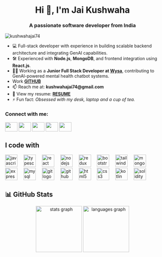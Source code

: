 <h1 align="center">Hi 👋, I'm Jai Kushwaha</h1>
<h3 align="center">A passionate software developer from India</h3>

<p align="left">
  <img src="https://komarev.com/ghpvc/?username=kushwahajai74&label=Profile%20views&color=0e75b6&style=flat" alt="kushwahajai74" />
</p>

<ul>
  <li>💻 Full-stack developer with experience in building scalable backend architecture and integrating GenAI capabilities.</li>
  <li>🛠️ Experienced with <strong>Node.js</strong>, <strong>MongoDB</strong>, and frontend integration using <strong>React.js</strong>.</li>
  <li>👨‍💼 Working as a <strong>Junior Full Stack Developer at <a href="https://www.linkedin.com/company/wysa-ai" target="_blank">Wysa</a></strong>, contributing to GenAI-powered mental health chatbot systems.</li>
  <li>Work <a href="https://github.com/jai-touchkin" target="_blank"><strong>GITHUB</strong></a></li>
  <li>📫 Reach me at: <strong>kushwahajai74@gmail.com</strong></li>
  <li>📄 View my resume: <a href="https://drive.google.com/file/d/1A-mz1hhnAqYWd76g_3gF95MTpy3Wh7IC/view" target="_blank"><strong>RESUME</strong></a></li>
  <li>⚡ Fun fact: <em>Obsessed with my desk, laptop and a cup of tea.</em></li>
</ul>

<h3 align="left">Connect with me:</h3>
<p align="left">
  <a href="https://twitter.com/kushwahajai74" target="_blank"><img src="https://raw.githubusercontent.com/rahuldkjain/github-profile-readme-generator/master/src/images/icons/Social/twitter.svg" height="30" width="40" /></a>
  <a href="https://linkedin.com/in/kushwahajai74" target="_blank"><img src="https://raw.githubusercontent.com/rahuldkjain/github-profile-readme-generator/master/src/images/icons/Social/linked-in-alt.svg" height="30" width="40" /></a>
  <a href="https://instagram.com/kushwahajai74" target="_blank"><img src="https://raw.githubusercontent.com/rahuldkjain/github-profile-readme-generator/master/src/images/icons/Social/instagram.svg" height="30" width="40" /></a>
  <a href="https://www.leetcode.com/kushwahajai74" target="_blank"><img src="https://raw.githubusercontent.com/rahuldkjain/github-profile-readme-generator/master/src/images/icons/Social/leet-code.svg" height="30" width="40" /></a>
  <a href="https://auth.geeksforgeeks.org/user/kushwahajai74" target="_blank"><img src="https://raw.githubusercontent.com/rahuldkjain/github-profile-readme-generator/master/src/images/icons/Social/geeks-for-geeks.svg" height="30" width="40" /></a>
</p>

<h2 align="left">I code with</h2>

<div align="left">
  <img src="https://cdn.jsdelivr.net/gh/devicons/devicon/icons/javascript/javascript-original.svg" height="40" alt="javascript logo" />
  <img width="12" />
  <img src="https://cdn.jsdelivr.net/gh/devicons/devicon/icons/typescript/typescript-original.svg" height="40" alt="typescript logo" />
  <img width="12" />
  <img src="https://cdn.jsdelivr.net/gh/devicons/devicon/icons/react/react-original.svg" height="40" alt="react logo" />
  <img width="12" />
  <img src="https://cdn.jsdelivr.net/gh/devicons/devicon/icons/nodejs/nodejs-original.svg" height="40" alt="nodejs logo" />
  <img width="12" />
  <img src="https://cdn.jsdelivr.net/gh/devicons/devicon/icons/redux/redux-original.svg" height="40" alt="redux logo" />
  <img width="12" />
  <img src="https://cdn.jsdelivr.net/gh/devicons/devicon/icons/bootstrap/bootstrap-original.svg" height="40" alt="bootstrap logo" />
  <img width="12" />
  <img src="https://cdn.jsdelivr.net/gh/devicons/devicon/icons/tailwindcss/tailwindcss-original-wordmark.svg" height="40" alt="tailwindcss logo" />
  <img width="12" />
  <img src="https://cdn.jsdelivr.net/gh/devicons/devicon/icons/mongodb/mongodb-original.svg" height="40" alt="mongodb logo" />
  <img width="12" />
  <img src="https://cdn.jsdelivr.net/gh/devicons/devicon/icons/express/express-original.svg" height="40" alt="express logo" />
  <img width="12" />
  <img src="https://cdn.jsdelivr.net/gh/devicons/devicon/icons/mysql/mysql-original.svg" height="40" alt="mysql logo" />
  <img width="12" />
  <img src="https://cdn.jsdelivr.net/gh/devicons/devicon/icons/git/git-original.svg" height="40" alt="git logo" />
  <img width="12" />
  <img src="https://cdn.jsdelivr.net/gh/devicons/devicon/icons/github/github-original.svg" height="40" alt="github logo" />
  <img width="12" />
  <img src="https://cdn.jsdelivr.net/gh/devicons/devicon/icons/html5/html5-original.svg" height="40" alt="html5 logo" />
  <img width="12" />
  <img src="https://cdn.jsdelivr.net/gh/devicons/devicon/icons/css3/css3-original.svg" height="40" alt="css3 logo" />
  <img width="12" />
  <img src="https://cdn.jsdelivr.net/gh/devicons/devicon/icons/kotlin/kotlin-original.svg" height="40" alt="kotlin logo" />
  <img width="12" />
  <img src="https://cdn.jsdelivr.net/gh/devicons/devicon/icons/solidity/solidity-original.svg" height="40" alt="solidity logo" />
</div>

<h2 align="left">📊 GitHub Stats</h2>
<div align="center">
  <img src="https://github-readme-stats.vercel.app/api?username=kushwahajai74&show_icons=true&theme=dracula&count_private=true" height="150" alt="stats graph" />
  <img src="https://github-readme-stats.vercel.app/api/top-langs?username=kushwahajai74&layout=compact&theme=dracula" height="150" alt="languages graph" />
</div>
